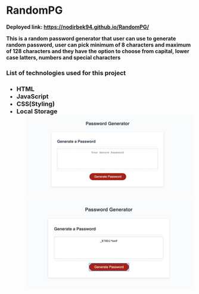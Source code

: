 # RandomPG
<strong>Deployed link: https://nodirbek94.github.io/RandomPG/
<p>This is a random password generator that user can use to generate random password, user can pick minimum of 8 characters and maximum of 128 characters and they have the option to choose from capital, lower case latters, numbers and special characters<p>
  <h3>List of technologies used for this project<h3>
    <ul>
      <li>HTML
      <li>JavaScript
      <li>CSS(Styling)
      <li>Local Storage
      <ul>
  <img src="./Assets/Screen%20Shot%202020-09-18%20at%209.05.45%20PM.png">
  <img src="./Assets/Screen%20Shot%202020-09-18%20at%209.06.23%20PM.png">
